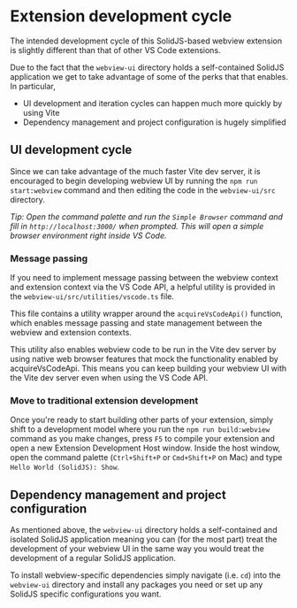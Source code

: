 # Extension development cycle

The intended development cycle of this SolidJS-based webview extension is slightly different than that of other VS Code extensions.

Due to the fact that the `webview-ui` directory holds a self-contained SolidJS application we get to take advantage of some of the perks that that enables. In particular,

- UI development and iteration cycles can happen much more quickly by using Vite
- Dependency management and project configuration is hugely simplified

## UI development cycle

Since we can take advantage of the much faster Vite dev server, it is encouraged to begin developing webview UI by running the `npm run start:webview` command and then editing the code in the `webview-ui/src` directory.

_Tip: Open the command palette and run the `Simple Browser` command and fill in `http://localhost:3000/` when prompted. This will open a simple browser environment right inside VS Code._

### Message passing

If you need to implement message passing between the webview context and extension context via the VS Code API, a helpful utility is provided in the `webview-ui/src/utilities/vscode.ts` file.

This file contains a utility wrapper around the `acquireVsCodeApi()` function, which enables message passing and state management between the webview and extension contexts.

This utility also enables webview code to be run in the Vite dev server by using native web browser features that mock the functionality enabled by acquireVsCodeApi. This means you can keep building your webview UI with the Vite dev server even when using the VS Code API.

### Move to traditional extension development

Once you're ready to start building other parts of your extension, simply shift to a development model where you run the `npm run build:webview` command as you make changes, press `F5` to compile your extension and open a new Extension Development Host window. Inside the host window, open the command palette (`Ctrl+Shift+P` or `Cmd+Shift+P` on Mac) and type `Hello World (SolidJS): Show`.

## Dependency management and project configuration

As mentioned above, the `webview-ui` directory holds a self-contained and isolated SolidJS application meaning you can (for the most part) treat the development of your webview UI in the same way you would treat the development of a regular SolidJS application.

To install webview-specific dependencies simply navigate (i.e. `cd`) into the `webview-ui` directory and install any packages you need or set up any SolidJS specific configurations you want.
